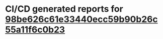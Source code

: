 # CI/CD generated reports for [98be626c61e33440ecc59b90b26c55a11f6c0b23](https://github.com/hydephp/develop/commit/98be626c61e33440ecc59b90b26c55a11f6c0b23)
